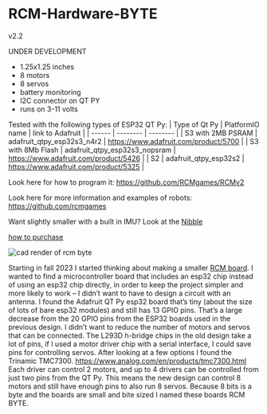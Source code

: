 # RCM-Hardware-BYTE
v2.2

UNDER DEVELOPMENT

* 1.25x1.25 inches
* 8 motors
* 8 servos
* battery monitoring
* I2C connector on QT PY
* runs on 3-11 volts

Tested with the following types of ESP32 QT Py:
| Type of Qt Py | PlatformIO name | link to Adafruit |
| ------ | -------- | -------- |
| S3 with 2MB PSRAM |  adafruit_qtpy_esp32s3_n4r2   |  https://www.adafruit.com/product/5700   |
| S3 with 8Mb Flash |  adafruit_qtpy_esp32s3_nopsram   |  https://www.adafruit.com/product/5426   |
| S2 |  adafruit_qtpy_esp32s2   |  https://www.adafruit.com/product/5325  |

Look here for how to program it: https://github.com/RCMgames/RCMv2

Look here for more information and examples of robots: https://github.com/rcmgames

Want slightly smaller with a built in IMU? Look at the [Nibble](https://github.com/RCMgames/RCM-Hardware-Nibble)

[how to purchase](https://github.com/RCMgames/RCM-Hardware-BYTE/tree/main/how%20to%20purchase)

![cad render of rcm byte](https://github.com/RCMgames/RCM-Hardware-BYTE/blob/a60da527574d34c0ef9a6985c87c70b8c1dc9320/CAD%20renders/render%201.jpg)

Starting in fall 2023 I started thinking about making a smaller [RCM board](https://github.com/RCMgames/RCM_hardware_documentation_and_user_guide/tree/v1/Robot%20Control%20Module/circuit%20diagram%20and%20fritzing%20design).
I wanted to find a microcontroller board that includes an esp32 chip instead of using an esp32 chip directly, in order to keep the project simpler and more likely to work – I didn’t want to have to design a circuit with an antenna.
I found the Adafruit QT Py esp32 board that’s tiny (about the size of lots of bare esp32 modules) and still has 13 GPIO pins.
That’s a large decrease from the 20 GPIO pins from the ESP32 boards used in the previous design. I didn’t want to reduce the number of motors and servos that can be connected.
The L293D h-bridge chips in the old design take a lot of pins, if I used a motor driver chip with a serial interface, I could save pins for controlling servos.
After looking at a few options I found the Trinamic TMC7300. https://www.analog.com/en/products/tmc7300.html
Each driver can control 2 motors, and up to 4 drivers can be controlled from just two pins from the QT Py.
This means the new design can control 8 motors and still have enough pins to also run 8 servos. Because 8 bits is a byte and the boards are small and bite sized I named these boards RCM BYTE.

